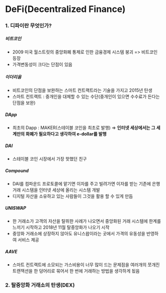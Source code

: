 # DeFi(Decentralized Finance)

### 1. 디파이란 무엇인가?

##### 비트코인

- 2009 미국 월스트릿의 중앙화폐 통제로 인한 금융경제 시스템 붕괴 => 비트코인 등장
- 가격변동성이 크다는 단점이 있음

##### 이더리움

- 비트코인의 단점을 보완하는 스마트 컨트랙트라는 기술을 가지고 2015년 탄생
- 스마트 컨트랙트 : 중개인을 대체할 수 있는 수단(중개인이 있으면 수수료가 든다는 단점을 보완)

##### DApp

- 최초의 Dapp : MAKER(스테이블 코인을 최초로 발행) => **인터넷 세상에서는 그 세계만의 화폐가 필요하다고 생각하여 e-dollar를 발행**

##### DAI

- 스테이블 코인 시장에서 가장 핫했던 친구

##### Compound

- DAI를 컴파운드 프로토콜에 맡기면 이자를 주고 빌려가면 이자를 받는 기존에 은행거래 시스템을 인터넷 세상에 올리는 시스템 개발
- 디지털 자산을 소유하고 있는 사람들이 그것을 활용 할 수 있게 만듬

##### UNISWAP

-  한 거래소가 고객의 자산을 탈취한 사례가 나오면서 중앙화된 거래 시스템에 한계를 느끼기 시작하고 2018년 11월 탈중앙화가 나오기 시작
- 중앙화 거래소에 상장하지 않아도 유니스왑이라는 곳에서 가격의 유동성을 반영하여 서비스 제공

##### AAVE

- 스마트 컨트랙트에 소모되는 가스비용이 너무 많이 드는 문제점을 여러개의 쪼개진 트랜잭션을 한 덩어리로 묶어서 한 번에 거래하는 방법을 생각하게 됬음

### 2. 탈중앙화 거래소의 탄생(DEX)